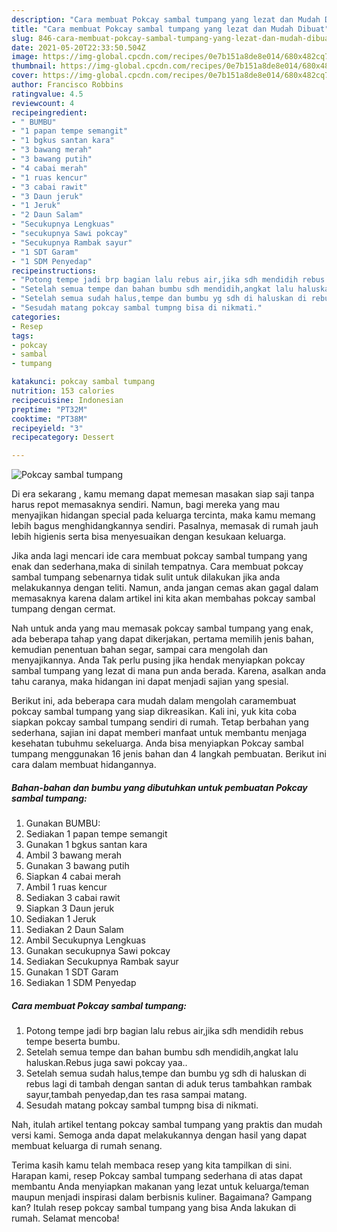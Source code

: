```yaml
---
description: "Cara membuat Pokcay sambal tumpang yang lezat dan Mudah Dibuat"
title: "Cara membuat Pokcay sambal tumpang yang lezat dan Mudah Dibuat"
slug: 846-cara-membuat-pokcay-sambal-tumpang-yang-lezat-dan-mudah-dibuat
date: 2021-05-20T22:33:50.504Z
image: https://img-global.cpcdn.com/recipes/0e7b151a8de8e014/680x482cq70/pokcay-sambal-tumpang-foto-resep-utama.jpg
thumbnail: https://img-global.cpcdn.com/recipes/0e7b151a8de8e014/680x482cq70/pokcay-sambal-tumpang-foto-resep-utama.jpg
cover: https://img-global.cpcdn.com/recipes/0e7b151a8de8e014/680x482cq70/pokcay-sambal-tumpang-foto-resep-utama.jpg
author: Francisco Robbins
ratingvalue: 4.5
reviewcount: 4
recipeingredient:
- " BUMBU"
- "1 papan tempe semangit"
- "1 bgkus santan kara"
- "3 bawang merah"
- "3 bawang putih"
- "4 cabai merah"
- "1 ruas kencur"
- "3 cabai rawit"
- "3 Daun jeruk"
- "1 Jeruk"
- "2 Daun Salam"
- "Secukupnya Lengkuas"
- "secukupnya Sawi pokcay"
- "Secukupnya Rambak sayur"
- "1 SDT Garam"
- "1 SDM Penyedap"
recipeinstructions:
- "Potong tempe jadi brp bagian lalu rebus air,jika sdh mendidih rebus tempe beserta bumbu."
- "Setelah semua tempe dan bahan bumbu sdh mendidih,angkat lalu haluskan.Rebus juga sawi pokcay yaa.."
- "Setelah semua sudah halus,tempe dan bumbu yg sdh di haluskan di rebus lagi di tambah dengan santan di aduk terus tambahkan rambak sayur,tambah penyedap,dan tes rasa sampai matang."
- "Sesudah matang pokcay sambal tumpng bisa di nikmati."
categories:
- Resep
tags:
- pokcay
- sambal
- tumpang

katakunci: pokcay sambal tumpang 
nutrition: 153 calories
recipecuisine: Indonesian
preptime: "PT32M"
cooktime: "PT38M"
recipeyield: "3"
recipecategory: Dessert

---
```



![Pokcay sambal tumpang](https://img-global.cpcdn.com/recipes/0e7b151a8de8e014/680x482cq70/pokcay-sambal-tumpang-foto-resep-utama.jpg)

Di era  sekarang , kamu memang dapat memesan masakan siap saji tanpa harus repot memasaknya sendiri. Namun, bagi mereka yang mau menyajikan hidangan special pada keluarga tercinta, maka kamu memang lebih bagus menghidangkannya sendiri. Pasalnya, memasak di rumah jauh lebih higienis serta bisa menyesuaikan dengan kesukaan keluarga.

Jika anda lagi mencari ide cara membuat pokcay sambal tumpang yang enak dan sederhana,maka di sinilah tempatnya. Cara membuat pokcay sambal tumpang  sebenarnya tidak sulit untuk dilakukan jika anda melakukannya dengan teliti. Namun, anda jangan cemas akan gagal dalam memasaknya 
karena dalam artikel ini kita akan membahas pokcay sambal tumpang dengan cermat.  



Nah untuk anda yang mau memasak pokcay sambal tumpang yang enak, ada beberapa tahap yang dapat dikerjakan, pertama memilih jenis bahan, kemudian penentuan bahan segar, sampai cara mengolah dan menyajikannya. Anda Tak perlu pusing jika hendak menyiapkan pokcay sambal tumpang yang lezat di mana pun anda berada. Karena, asalkan anda  tahu caranya, maka hidangan ini dapat menjadi sajian yang spesial.

Berikut ini, ada beberapa cara mudah dalam mengolah caramembuat pokcay sambal tumpang yang siap dikreasikan. Kali ini, yuk kita coba siapkan pokcay sambal tumpang sendiri di rumah. Tetap berbahan yang sederhana, sajian ini dapat memberi manfaat untuk membantu menjaga kesehatan tubuhmu sekeluarga. Anda bisa menyiapkan Pokcay sambal tumpang menggunakan 16 jenis bahan dan 4 langkah pembuatan. Berikut ini cara dalam membuat hidangannya.

<!--inarticleads1-->

##### Bahan-bahan dan bumbu yang dibutuhkan untuk pembuatan Pokcay sambal tumpang:

1. Gunakan  BUMBU:
1. Sediakan 1 papan tempe semangit
1. Gunakan 1 bgkus santan kara
1. Ambil 3 bawang merah
1. Gunakan 3 bawang putih
1. Siapkan 4 cabai merah
1. Ambil 1 ruas kencur
1. Sediakan 3 cabai rawit
1. Siapkan 3 Daun jeruk
1. Sediakan 1 Jeruk
1. Sediakan 2 Daun Salam
1. Ambil Secukupnya Lengkuas
1. Gunakan secukupnya Sawi pokcay
1. Sediakan Secukupnya Rambak sayur
1. Gunakan 1 SDT Garam
1. Sediakan 1 SDM Penyedap




<!--inarticleads2-->

##### Cara membuat Pokcay sambal tumpang:

1. Potong tempe jadi brp bagian lalu rebus air,jika sdh mendidih rebus tempe beserta bumbu.
1. Setelah semua tempe dan bahan bumbu sdh mendidih,angkat lalu haluskan.Rebus juga sawi pokcay yaa..
1. Setelah semua sudah halus,tempe dan bumbu yg sdh di haluskan di rebus lagi di tambah dengan santan di aduk terus tambahkan rambak sayur,tambah penyedap,dan tes rasa sampai matang.
1. Sesudah matang pokcay sambal tumpng bisa di nikmati.




Nah, itulah artikel tentang  pokcay sambal tumpang  yang praktis dan mudah versi kami. Semoga anda dapat melakukannya dengan hasil yang dapat membuat keluarga di rumah senang. 

Terima kasih kamu telah membaca resep yang kita tampilkan di sini. Harapan kami, resep  Pokcay sambal tumpang sederhana di atas dapat membantu Anda menyiapkan makanan yang lezat untuk keluarga/teman maupun menjadi inspirasi dalam berbisnis kuliner. Bagaimana? Gampang kan? Itulah resep pokcay sambal tumpang yang bisa Anda lakukan di rumah. Selamat mencoba!

